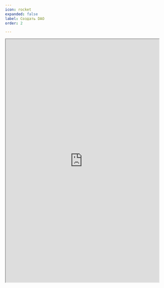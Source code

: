 ```yaml
---
icon: rocket
expanded: false
label: Создать DAO
order: 2

---
```

<!-- Добавьте робота <a href="https://t.me/dacombot">UNIDAO</a> в группу с правами администратора, отправьте команду /create_dao и следуйте инструкциям. Хост зарегистрируется в блокчейне автоматически и будет готов принимать действия от участников DAO в соответствии с подключенными модулями.  -->

<iframe style="width: 100%; min-height: 800px" src="https://docs.google.com/forms/d/e/1FAIpQLSf1hAp8vHh8Ht0tJypFIcnW3g-1zPeexn4iZBB_ZUKoi3uBzA/viewform"></iframe>
<!--   -->
